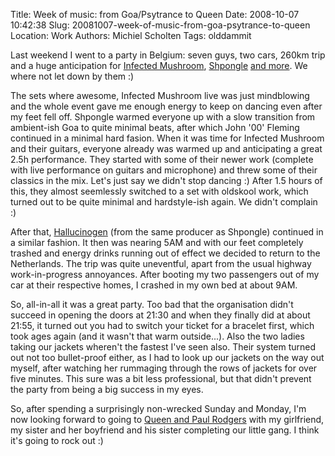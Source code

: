 Title: Week of music: from Goa/Psytrance to Queen
Date: 2008-10-07 10:42:38
Slug: 20081007-week-of-music-from-goa-psytrance-to-queen
Location: Work
Authors: Michiel Scholten
Tags: olddammit

<p>Last weekend I went to a party in Belgium: seven guys, two cars, 260km trip and a huge anticipation for <a href="http://www.last.fm/music/Infected+Mushroom">Infected Mushroom</a>, <a href="http://www.last.fm/music/Shpongle">Shpongle</a> <a href="http://www.last.fm/event/561428">and more</a>. We where not let down by them :)</p>

<p>The sets where awesome, Infected Mushroom live was just mindblowing and the whole event gave me enough energy to keep on dancing even after my feet fell off. Shpongle warmed everyone up with a slow transition from ambient-ish Goa to quite minimal beats, after which John '00' Fleming continued in a minimal hard fasion. When it was time for Infected Mushroom and their guitars, everyone already was warmed up and anticipating a great 2.5h performance. They started with some of their newer work (complete with live performance on guitars and microphone) and threw some of their classics in the mix. Let's just say we didn't stop dancing :) After 1.5 hours of this, they almost seemlessly switched to a set with oldskool work, which turned out to be quite minimal and hardstyle-ish again. We didn't complain :)</p>

<p>After that, <a href="http://www.last.fm/music/Hallucinogen">Hallucinogen</a> (from the same producer as Shpongle) continued in a similar fashion. It then was nearing 5AM and with our feet completely trashed and energy drinks running out of effect we decided to return to the Netherlands. The trip was quite uneventful, apart from the usual highway work-in-progress annoyances. After booting my two passengers out of my car at their respective homes, I crashed in my own bed at about 9AM.</p>

<p>So, all-in-all it was a great party. Too bad that the organisation didn't succeed in opening the doors at 21:30 and when they finally did at about 21:55, it turned out you had to switch your ticket for a bracelet first, which took ages again (and it wasn't that warm outside...). Also the two ladies taking our jackets wheren't the fastest I've seen also. Their system turned out not too bullet-proof either, as I had to look up our jackets on the way out myself, after watching her rummaging through the rows of jackets for over five minutes. This sure was a bit less professional, but that didn't prevent the party from being a big success in my eyes.</p>

<p>So, after spending a surprisingly non-wrecked Sunday and Monday, I'm now looking forward to going to <a href="http://www.last.fm/event/743584">Queen and Paul Rodgers</a> with my girlfriend, my sister and her boyfriend and his sister completing our little gang. I think it's going to rock out :)</p>
